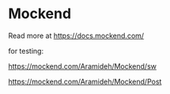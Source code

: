 # Mockend



Read more at https://docs.mockend.com/



for testing:

https://mockend.com/Aramideh/Mockend/sw


https://mockend.com/Aramideh/Mockend/Post

